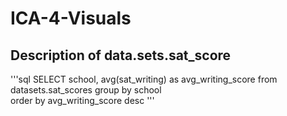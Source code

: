 # ICA-4-Visuals
## Description of data.sets.sat_score

'''sql
SELECT school, avg(sat_writing) as avg_writing_score
from datasets.sat_scores 
group by school  
order by avg_writing_score desc 
'''

